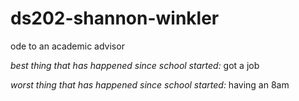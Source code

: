 # ds202-shannon-winkler
ode to an academic advisor

*best thing that has happened since school started:* got a job

*worst thing that has happened since school started:* having an 8am
